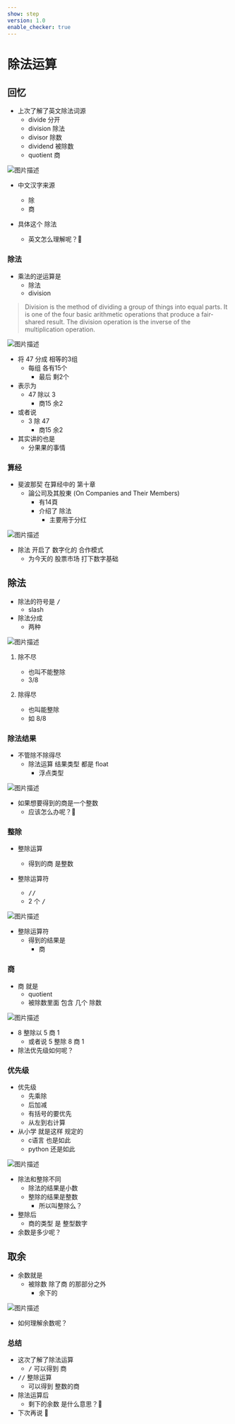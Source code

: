 ```yaml
---
show: step
version: 1.0
enable_checker: true
---
```


# 除法运算

## 回忆

- 上次了解了英文除法词源
	- divide 分开
	- division 除法
	- divisor 除数
	- dividend 被除数 
	- quotient 商

![图片描述](https://doc.shiyanlou.com/courses/uid1190679-20230813-1691890304269)

- 中文汉字来源
	- 除 
	- 商

- 具体这个 除法
	- 英文怎么理解呢？🤪

### 除法

- 乘法的逆运算是 
	- 除法
	- division

>Division is the method of dividing a group of things into equal parts. It is one of the four basic arithmetic operations that produce a fair-shared result. The division operation is the inverse of the multiplication operation.

![图片描述](https://doc.shiyanlou.com/courses/uid1190679-20230803-1691053320381)

- 将 47 分成 相等的3组
	- 每组 各有15个
		- 最后 剩2个
- 表示为
	- 47 除以 3 
		- 商15 余2
- 或者说
	- 3 除 47
		- 商15 余2
- 其实讲的也是 
	- 分果果的事情

### 算经

- 斐波那契 在算经中的 第十章
	- 論公司及其股東 (On Companies and Their Members)
		- 有14頁
		- 介绍了 除法 
			- 主要用于分红

![图片描述](https://doc.shiyanlou.com/courses/uid1190679-20230830-1693363079205)

- 除法 开启了 数字化的 合作模式
	- 为今天的 股票市场 打下数字基础 

## 除法

- 除法的符号是 <kbd>/</kbd>
	- slash
- 除法分成
	- 两种

![图片描述](https://doc.shiyanlou.com/courses/uid1190679-20230928-1695908430491)

1. 除不尽
	- 也叫不能整除 
	- $3/8$

2. 除得尽
	- 也叫能整除
	- 如 $8/8$

### 除法结果

- 不管除不除得尽
  - 除法运算 结果类型 都是 float
	- 浮点类型

![图片描述](https://doc.shiyanlou.com/courses/uid1190679-20230803-1691053821304)

- 如果想要得到的商是一个整数
	- 应该怎么办呢？🤔

### 整除

- 整除运算
	- 得到的商 是整数

- 整除运算符
	- <kbd>/</kbd><kbd>/</kbd>
	- 2 个 <kbd>/</kbd>

![图片描述](https://doc.shiyanlou.com/courses/uid1190679-20230928-1695909170688)

- 整除运算符
	- 得到的结果是
		- 商

### 商

- 商 就是 
	- quotient
	- 被除数里面 包含 几个 除数

![图片描述](https://doc.shiyanlou.com/courses/uid1190679-20230928-1695909278270)

- 8 整除以 5 商 1
	- 或者说 5 整除 8 商 1
- 除法优先级如何呢？

### 优先级

- 优先级
  - 先乘除
  - 后加减
  - 有括号的要优先
  - 从左到右计算
- 从小学 就是这样 规定的
	-  c语言 也是如此
	- python 还是如此

![图片描述](https://doc.shiyanlou.com/courses/uid1190679-20210904-1630724978238)

- 除法和整除不同
  - 除法的结果是小数
  - 整除的结果是整数
	- 所以叫整除么？
- 整除后
  - 商的类型 是 整型数字 
- 余数是多少呢？

## 取余

- 余数就是
	- 被除数 除了商 的那部分之外
		- 余下的

![图片描述](https://doc.shiyanlou.com/courses/uid1190679-20230813-1691891015989)

- 如何理解余数呢？

### 总结

- 这次了解了除法运算
	- <kbd>/</kbd> 可以得到 商
- <kbd>/</kbd><kbd>/</kbd> 整除运算
	- 可以得到 整数的商
- 除法运算后
	- 剩下的余数 是什么意思？🤪
- 下次再说 👋
